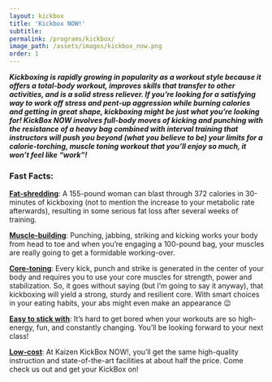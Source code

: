 ```yaml
---
layout: kickbox
title: 'Kickbox NOW!'
subtitle:
permalink: /programs/kickbox/
image_path: /assets/images/kickbox_now.png
order: 1
---
```



***Kickboxing is rapidly growing in popularity as a workout style because it offers a total-body workout, improves skills that transfer to other activities, and is a solid stress reliever. If you’re looking for a satisfying way to work off stress and pent-up aggression while burning calories and getting in great shape, kickboxing might be just what you’re looking for! KickBox NOW involves full-body moves of kicking and punching with the resistance of a heavy bag combined with interval training that instructors will push you beyond (what you believe to be) your limits for a calorie-torching, muscle toning workout that you’ll enjoy so much, it won’t feel like “work”!***

### Fast Facts:

<u><strong>Fat-shredding</strong></u>: A 155-pound woman can blast through 372 calories in 30-minutes of kickboxing (not to mention the increase to your metabolic rate afterwards), resulting in some serious fat loss after several weeks of training.

<u><strong>Muscle-building</strong></u>: Punching, jabbing, striking and kicking works your body from head to toe and when you’re engaging a 100-pound bag, your muscles are really going to get a formidable working-over.

<u><strong>Core-toning</strong></u>: Every kick, punch and strike is generated in the center of your body and requires you to use your core muscles for strength, power and stabilization. So, it goes without saying (but I’m going to say it anyway), that kickboxing will yield a strong, sturdy and resilient core. With smart choices in your eating habits, your abs might even make an appearance 😉

<u><strong>Easy to stick with</strong></u>: It’s hard to get bored when your workouts are so high-energy, fun, and constantly changing. You’ll be looking forward to your next class!

<u><strong>Low-cost</strong></u>: At Kaizen KickBox NOW!, you’ll get the same high-quality instruction and state-of-the-art facilities at about half the price. Come check us out and get your KickBox on!